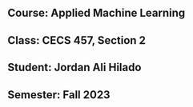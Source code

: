 ## Course: Applied Machine Learning 
## Class: CECS 457, Section 2
## Student:  Jordan Ali Hilado
## Semester: Fall 2023
